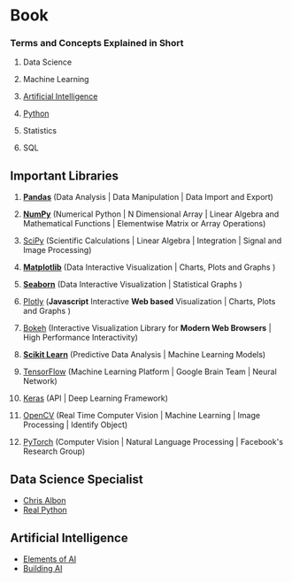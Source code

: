 # Book

### Terms and Concepts Explained in Short

1. Data Science

2. Machine Learning

3. <a href="#ai">Artificial Intelligence</a>

4. [Python](https://docs.python.org/3/)

5. Statistics

6. SQL

## Important Libraries

1. [**Pandas**](https://pandas.pydata.org/) (Data Analysis | Data Manipulation | Data Import and Export)

2. [**NumPy**](https://numpy.org/) (Numerical Python | N Dimensional Array | Linear Algebra and Mathematical Functions | Elementwise Matrix or Array Operations)

3. [SciPy](https://www.scipy.org/) (Scientific Calculations | Linear Algebra | Integration | Signal and Image Processing)

4. [**Matplotlib**](https://matplotlib.org/) (Data Interactive Visualization | Charts, Plots and Graphs )

5. [**Seaborn**](https://seaborn.pydata.org/) (Data Interactive Visualization | Statistical Graphs )

6. [Plotly](https://plotly.com/) (**Javascript** Interactive **Web based** Visualization | Charts, Plots and Graphs )

7. [Bokeh](https://bokeh.org/) (Interactive Visualization Library for **Modern Web Browsers** | High Performance Interactivity)

8. [**Scikit Learn**](https://scikit-learn.org/) (Predictive Data Analysis | Machine Learning Models)

9. [TensorFlow](https://www.tensorflow.org/) (Machine Learning Platform | Google Brain Team | Neural Network)

10. [Keras](https://keras.io/) (API | Deep Learning Framework)

11. [OpenCV](https://opencv.org/) (Real Time Computer Vision | Machine Learning | Image Processing | Identify Object) 

12. [PyTorch](https://pytorch.org/) (Computer Vision | Natural Language Processing | Facebook's Research Group)


## Data Science Specialist

- [Chris Albon](https://chrisalbon.com/)
- [Real Python](https://realpython.com/)

<h2 name="ai">Artificial Intelligence</h2>

- [Elements of AI](https://www.elementsofai.com/)
- [Building AI](https://buildingai.elementsofai.com/)

